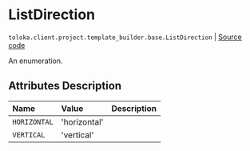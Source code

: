 # ListDirection
`toloka.client.project.template_builder.base.ListDirection` | [Source code](https://github.com/Toloka/toloka-kit/blob/v0.1.25/src/client/project/template_builder/base.py#L206)

An enumeration.

## Attributes Description

| Name | Value | Description |
| :------| :-----------| :----------| 
`HORIZONTAL`|'horizontal'|<p></p>
`VERTICAL`|'vertical'|<p></p>
